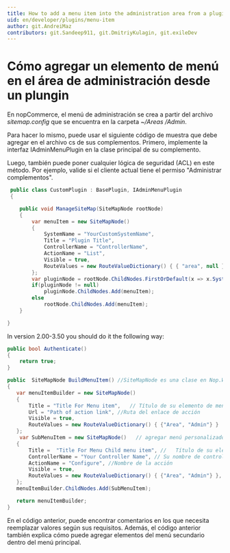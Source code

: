 ```yaml
---
title: How to add a menu item into the administration area from a plugin
uid: en/developer/plugins/menu-item
author: git.AndreiMaz
contributors: git.Sandeep911, git.DmitriyKulagin, git.exileDev
---
```


# Cómo agregar un elemento de menú en el área de administración desde un plungin

En nopCommerce, el menú de administración se crea a partir del archivo *sitemap.config* que se encuentra en la carpeta *~/Areas /Admin*.

Para hacer lo mismo, puede usar el siguiente código de muestra que debe agregar en el archivo cs de sus complementos. Primero, implemente la interfaz IAdminMenuPlugin en la clase principal de su complemento.

Luego, también puede poner cualquier lógica de seguridad (ACL) en este método. Por ejemplo, valide si el cliente actual tiene el permiso "Administrar complementos".

```csharp
 public class CustomPlugin : BasePlugin, IAdminMenuPlugin
 {

    public void ManageSiteMap(SiteMapNode rootNode)
    {
        var menuItem = new SiteMapNode()
        {
            SystemName = "YourCustomSystemName",
            Title = "Plugin Title",
            ControllerName = "ControllerName",
            ActionName = "List",
            Visible = true,
            RouteValues = new RouteValueDictionary() { { "area", null } },
        };
        var pluginNode = rootNode.ChildNodes.FirstOrDefault(x => x.SystemName == "Third party plugins");
        if(pluginNode != null)
            pluginNode.ChildNodes.Add(menuItem);
        else
            rootNode.ChildNodes.Add(menuItem);
    }

}

```

In version 2.00-3.50 you should do it the following way:

```csharp
public bool Authenticate()
{
    return true;
}

public  SiteMapNode BuildMenuItem() //SiteMapNode es una clase en Nop.Web.Framework.Menu
{
   var menuItemBuilder = new SiteMapNode()
   {
       Title = "Title For Menu item",   // Título de su elemento de menú personalizado
       Url = "Path of action link", //Ruta del enlace de acción
       Visible = true,
       RouteValues = new RouteValueDictionary() { {"Area", "Admin"} }
   };
    var SubMenuItem = new SiteMapNode()   // agregar menú personalizado infantil
   {
       Title =  "Title For Menu Child menu item", //   Título de su elemento de submenú
       ControllerName = "Your Controller Name", // Su nombre de controlador
       ActionName = "Configure", //Nombre de la acción
       Visible = true,
       RouteValues = new RouteValueDictionary() { {"Area", "Admin"} },
   };
   menuItemBuilder.ChildNodes.Add(SubMenuItem);

   return menuItemBuilder;
}
```

En el código anterior, puede encontrar comentarios en los que necesita reemplazar valores según sus requisitos. Además, el código anterior también explica cómo puede agregar elementos del menú secundario dentro del menú principal.
